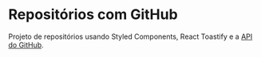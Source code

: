 # Repositórios com GitHub

Projeto de repositórios usando Styled Components, React Toastify e a [API do GitHub](https://api.github.com).

